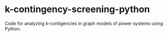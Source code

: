 # k-contingency-screening-python
Code for analyzing k-contigencies in graph models of power systems using Python.
